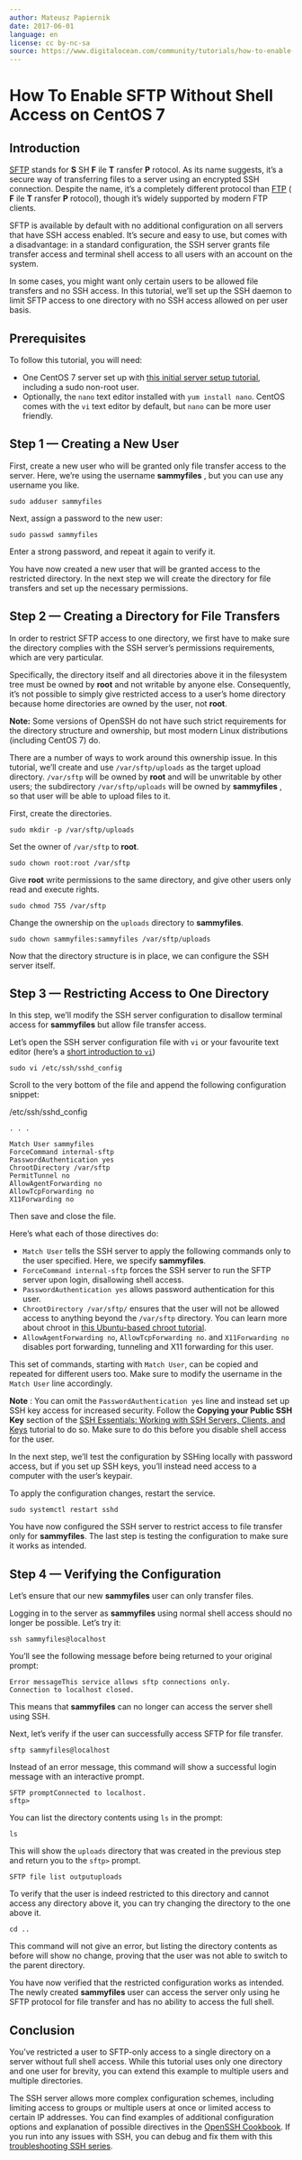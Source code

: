 ```yaml
---
author: Mateusz Papiernik
date: 2017-06-01
language: en
license: cc by-nc-sa
source: https://www.digitalocean.com/community/tutorials/how-to-enable-sftp-without-shell-access-on-centos-7
---
```


# How To Enable SFTP Without Shell Access on CentOS 7

## Introduction

[SFTP](how-to-use-sftp-to-securely-transfer-files-with-a-remote-server) stands for **S** SH **F** ile **T** ransfer **P** rotocol. As its name suggests, it’s a secure way of transferring files to a server using an encrypted SSH connection. Despite the name, it’s a completely different protocol than [FTP](what-is-ftp-and-how-is-it-used) ( **F** ile **T** ransfer **P** rotocol), though it’s widely supported by modern FTP clients.

SFTP is available by default with no additional configuration on all servers that have SSH access enabled. It’s secure and easy to use, but comes with a disadvantage: in a standard configuration, the SSH server grants file transfer access and terminal shell access to all users with an account on the system.

In some cases, you might want only certain users to be allowed file transfers and no SSH access. In this tutorial, we’ll set up the SSH daemon to limit SFTP access to one directory with no SSH access allowed on per user basis.

## Prerequisites

To follow this tutorial, you will need:

- One CentOS 7 server set up with [this initial server setup tutorial](initial-server-setup-with-centos-7), including a sudo non-root user.
- Optionally, the `nano` text editor installed with `yum install nano`. CentOS comes with the `vi` text editor by default, but `nano` can be more user friendly.

## Step 1 — Creating a New User

First, create a new user who will be granted only file transfer access to the server. Here, we’re using the username **sammyfiles** , but you can use any username you like.

    sudo adduser sammyfiles

Next, assign a password to the new user:

    sudo passwd sammyfiles

Enter a strong password, and repeat it again to verify it.

You have now created a new user that will be granted access to the restricted directory. In the next step we will create the directory for file transfers and set up the necessary permissions.

## Step 2 — Creating a Directory for File Transfers

In order to restrict SFTP access to one directory, we first have to make sure the directory complies with the SSH server’s permissions requirements, which are very particular.

Specifically, the directory itself and all directories above it in the filesystem tree must be owned by **root** and not writable by anyone else. Consequently, it’s not possible to simply give restricted access to a user’s home directory because home directories are owned by the user, not **root**.

**Note:** Some versions of OpenSSH do not have such strict requirements for the directory structure and ownership, but most modern Linux distributions (including CentOS 7) do.

There are a number of ways to work around this ownership issue. In this tutorial, we’ll create and use `/var/sftp/uploads` as the target upload directory. `/var/sftp` will be owned by **root** and will be unwritable by other users; the subdirectory `/var/sftp/uploads` will be owned by **sammyfiles** , so that user will be able to upload files to it.

First, create the directories.

    sudo mkdir -p /var/sftp/uploads

Set the owner of `/var/sftp` to **root**.

    sudo chown root:root /var/sftp

Give **root** write permissions to the same directory, and give other users only read and execute rights.

    sudo chmod 755 /var/sftp

Change the ownership on the `uploads` directory to **sammyfiles**.

    sudo chown sammyfiles:sammyfiles /var/sftp/uploads

Now that the directory structure is in place, we can configure the SSH server itself.

## Step 3 — Restricting Access to One Directory

In this step, we’ll modify the SSH server configuration to disallow terminal access for **sammyfiles** but allow file transfer access.

Let’s open the SSH server configuration file with `vi` or your favourite text editor (here’s a [short introduction to `vi`](installing-and-using-the-vim-text-editor-on-a-cloud-server#modal-editing))

    sudo vi /etc/ssh/sshd_config

Scroll to the very bottom of the file and append the following configuration snippet:

/etc/ssh/sshd\_config

    . . .
    
    Match User sammyfiles
    ForceCommand internal-sftp
    PasswordAuthentication yes
    ChrootDirectory /var/sftp
    PermitTunnel no
    AllowAgentForwarding no
    AllowTcpForwarding no
    X11Forwarding no

Then save and close the file.

Here’s what each of those directives do:

- `Match User` tells the SSH server to apply the following commands only to the user specified. Here, we specify **sammyfiles**.
- `ForceCommand internal-sftp` forces the SSH server to run the SFTP server upon login, disallowing shell access.
- `PasswordAuthentication yes` allows password authentication for this user.
- `ChrootDirectory /var/sftp/` ensures that the user will not be allowed access to anything beyond the `/var/sftp` directory. You can learn more about chroot in [this Ubuntu-based chroot tutorial](how-to-configure-chroot-environments-for-testing-on-an-ubuntu-12-04-vps).
- `AllowAgentForwarding no`, `AllowTcpForwarding no`. and `X11Forwarding no` disables port forwarding, tunneling and X11 forwarding for this user.

This set of commands, starting with `Match User`, can be copied and repeated for different users too. Make sure to modify the username in the `Match User` line accordingly.

**Note** : You can omit the `PasswordAuthentication yes` line and instead set up SSH key access for increased security. Follow the **Copying your Public SSH Key** section of the [SSH Essentials: Working with SSH Servers, Clients, and Keys](ssh-essentials-working-with-ssh-servers-clients-and-keys) tutorial to do so. Make sure to do this before you disable shell access for the user.

In the next step, we’ll test the configuration by SSHing locally with password access, but if you set up SSH keys, you’ll instead need access to a computer with the user’s keypair.

To apply the configuration changes, restart the service.

    sudo systemctl restart sshd

You have now configured the SSH server to restrict access to file transfer only for **sammyfiles**. The last step is testing the configuration to make sure it works as intended.

## Step 4 — Verifying the Configuration

Let’s ensure that our new **sammyfiles** user can only transfer files.

Logging in to the server as **sammyfiles** using normal shell access should no longer be possible. Let’s try it:

    ssh sammyfiles@localhost

You’ll see the following message before being returned to your original prompt:

    Error messageThis service allows sftp connections only.
    Connection to localhost closed.

This means that **sammyfiles** can no longer can access the server shell using SSH.

Next, let’s verify if the user can successfully access SFTP for file transfer.

    sftp sammyfiles@localhost

Instead of an error message, this command will show a successful login message with an interactive prompt.

    SFTP promptConnected to localhost.
    sftp>

You can list the directory contents using `ls` in the prompt:

    ls

This will show the `uploads` directory that was created in the previous step and return you to the `sftp>` prompt.

    SFTP file list outputuploads

To verify that the user is indeed restricted to this directory and cannot access any directory above it, you can try changing the directory to the one above it.

    cd ..

This command will not give an error, but listing the directory contents as before will show no change, proving that the user was not able to switch to the parent directory.

You have now verified that the restricted configuration works as intended. The newly created **sammyfiles** user can access the server only using he SFTP protocol for file transfer and has no ability to access the full shell.

## Conclusion

You’ve restricted a user to SFTP-only access to a single directory on a server without full shell access. While this tutorial uses only one directory and one user for brevity, you can extend this example to multiple users and multiple directories.

The SSH server allows more complex configuration schemes, including limiting access to groups or multiple users at once or limited access to certain IP addresses. You can find examples of additional configuration options and explanation of possible directives in the [OpenSSH Cookbook](https://en.wikibooks.org/wiki/OpenSSH/Cookbook/File_Transfer_with_SFTP). If you run into any issues with SSH, you can debug and fix them with this [troubleshooting SSH series](https://www.digitalocean.com/community/tutorial_series/how-to-troubleshoot-ssh).
